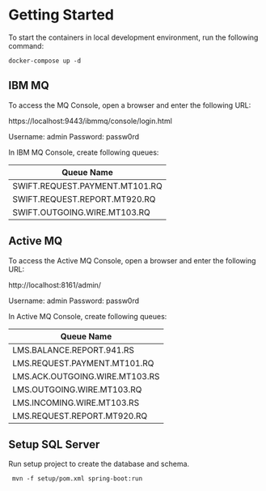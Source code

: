 # Getting Started

To start the containers in local development environment, run the following command:

```agsl
docker-compose up -d
```

## IBM MQ

To access the MQ Console, open a browser and enter the following URL:

https://localhost:9443/ibmmq/console/login.html

Username: admin Password: passw0rd

In IBM MQ Console, create following queues:

| Queue Name                     |
|--------------------------------|
| SWIFT.REQUEST.PAYMENT.MT101.RQ |
| SWIFT.REQUEST.REPORT.MT920.RQ  |
| SWIFT.OUTGOING.WIRE.MT103.RQ   |



## Active MQ

To access the Active MQ Console, open a browser and enter the following URL:

http://localhost:8161/admin/

Username: admin Password: passw0rd

In Active MQ Console, create following queues:

| Queue Name                     |
|--------------------------------|
| LMS.BALANCE.REPORT.941.RS      |
| LMS.REQUEST.PAYMENT.MT101.RQ   |
| LMS.ACK.OUTGOING.WIRE.MT103.RS |
| LMS.OUTGOING.WIRE.MT103.RQ     |
| LMS.INCOMING.WIRE.MT103.RS     |
| LMS.REQUEST.REPORT.MT920.RQ    |

## Setup SQL Server

Run setup project to create the database and schema.

```agsl
 mvn -f setup/pom.xml spring-boot:run
```










